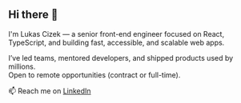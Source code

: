 ## Hi there 👋

I'm Lukas Cizek — a senior front-end engineer focused on React, TypeScript, and building fast, accessible, and scalable web apps.

I’ve led teams, mentored developers, and shipped products used by millions.  
Open to remote opportunities (contract or full-time).

📫 Reach me on [LinkedIn](https://www.linkedin.com/in/lukascizek/)
